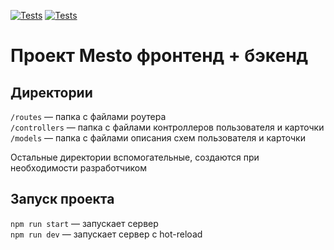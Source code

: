 [![Tests](https://github.com/touchresponce/express-mesto-gha/actions/workflows/tests-13-sprint.yml/badge.svg)](https://github.com/touchresponce/express-mesto-gha/actions/workflows/tests-13-sprint.yml) [![Tests](https://github.com/touchresponce/express-mesto-gha/actions/workflows/tests-14-sprint.yml/badge.svg)](https://github.com/touchresponce/express-mesto-gha/actions/workflows/tests-14-sprint.yml)

# Проект Mesto фронтенд + бэкенд

## Директории

`/routes` — папка с файлами роутера  
`/controllers` — папка с файлами контроллеров пользователя и карточки  
`/models` — папка с файлами описания схем пользователя и карточки

Остальные директории вспомогательные, создаются при необходимости разработчиком

## Запуск проекта

`npm run start` — запускает сервер  
`npm run dev` — запускает сервер с hot-reload
